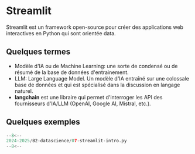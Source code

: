 # Streamlit

Streamlit est un framework open-source pour créer des applications web interactives en Python qui sont orientée data.

## Quelques termes

- Modèle d'IA ou de Machine Learning: une sorte de condensé ou de résumé de la base de données d'entrainement.
- LLM: Large Language Model. Un modèle d'IA entraîné sur une colossale base de données et qui est spécialisé dans la discussion en langage naturel.
- **langchain** est une libraire qui permet d'interroger les API des fournisseurs d'IA/LLM (OpenAI, Google AI, Mistral, etc.).

## Quelques exemples

```python
--8<--
2024-2025/B2-datascience/07-streamlit-intro.py
--8<--
```
